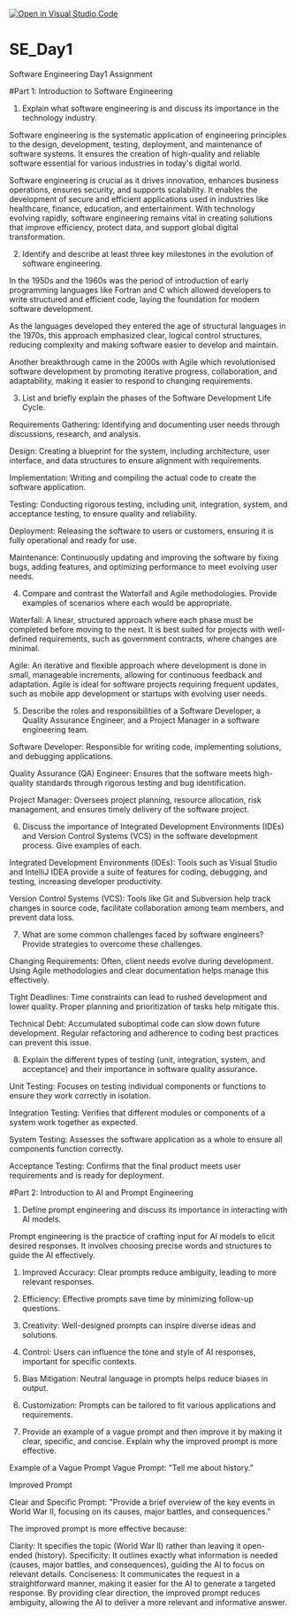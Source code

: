 [![Open in Visual Studio Code](https://classroom.github.com/assets/open-in-vscode-2e0aaae1b6195c2367325f4f02e2d04e9abb55f0b24a779b69b11b9e10269abc.svg)](https://classroom.github.com/online_ide?assignment_repo_id=18395288&assignment_repo_type=AssignmentRepo)
# SE_Day1
Software Engineering Day1 Assignment

#Part 1: Introduction to Software Engineering

1. Explain what software engineering is and discuss its importance in the technology industry.

Software engineering is the systematic application of engineering principles to the design, development, testing, deployment, and maintenance of software systems. It ensures the creation of high-quality and reliable software essential for various industries in today's digital world.

Software engineering is crucial as it drives innovation, enhances business operations, ensures security, and supports scalability. It enables the development of secure and efficient applications used in industries like healthcare, finance, education, and entertainment. With technology evolving rapidly, software engineering remains vital in creating solutions that improve efficiency, protect data, and support global digital transformation.

2. Identify and describe at least three key milestones in the evolution of software engineering.

In the 1950s and the 1960s was the period of introduction of early programming languages like Fortran and C which allowed developers to write structured and efficient code, laying the foundation for modern software development.

As the languages developed they entered the age of structural languages in the 1970s, this approach emphasized clear, logical control structures, reducing complexity and making software easier to develop and maintain.

Another breakthrough came in the 2000s with Agile which revolutionised software development by promoting iterative progress, collaboration, and adaptability, making it easier to respond to changing requirements.

3. List and briefly explain the phases of the Software Development Life Cycle.

Requirements Gathering: Identifying and documenting user needs through discussions, research, and analysis.

Design: Creating a blueprint for the system, including architecture, user interface, and data structures to ensure alignment with requirements.

Implementation: Writing and compiling the actual code to create the software application.

Testing: Conducting rigorous testing, including unit, integration, system, and acceptance testing, to ensure quality and reliability.

Deployment: Releasing the software to users or customers, ensuring it is fully operational and ready for use.

Maintenance: Continuously updating and improving the software by fixing bugs, adding features, and optimizing performance to meet evolving user needs.

4. Compare and contrast the Waterfall and Agile methodologies. Provide examples of scenarios where each would be appropriate.

Waterfall: A linear, structured approach where each phase must be completed before moving to the next. It is best suited for projects with well-defined requirements, such as government contracts, where changes are minimal.

Agile: An iterative and flexible approach where development is done in small, manageable increments, allowing for continuous feedback and adaptation. Agile is ideal for software projects requiring frequent updates, such as mobile app development or startups with evolving user needs.


5. Describe the roles and responsibilities of a Software Developer, a Quality Assurance Engineer, and a Project Manager in a software engineering team.

Software Developer: Responsible for writing code, implementing solutions, and debugging applications.

Quality Assurance (QA) Engineer: Ensures that the software meets high-quality standards through rigorous testing and bug identification.

Project Manager: Oversees project planning, resource allocation, risk management, and ensures timely delivery of the software project.


6. Discuss the importance of Integrated Development Environments (IDEs) and Version Control Systems (VCS) in the software development process. Give examples of each.

Integrated Development Environments (IDEs): Tools such as Visual Studio and IntelliJ IDEA provide a suite of features for coding, debugging, and testing, increasing developer productivity.

Version Control Systems (VCS): Tools like Git and Subversion help track changes in source code, facilitate collaboration among team members, and prevent data loss.

7. What are some common challenges faced by software engineers? Provide strategies to overcome these challenges.

Changing Requirements: Often, client needs evolve during development. Using Agile methodologies and clear documentation helps manage this effectively.

Tight Deadlines: Time constraints can lead to rushed development and lower quality. Proper planning and prioritization of tasks help mitigate this.

Technical Debt: Accumulated suboptimal code can slow down future development. Regular refactoring and adherence to coding best practices can prevent this issue.


8. Explain the different types of testing (unit, integration, system, and acceptance) and their importance in software quality assurance.

Unit Testing: Focuses on testing individual components or functions to ensure they work correctly in isolation.

Integration Testing: Verifies that different modules or components of a system work together as expected.

System Testing: Assesses the software application as a whole to ensure all components function correctly.

Acceptance Testing: Confirms that the final product meets user requirements and is ready for deployment.

#Part 2: Introduction to AI and Prompt Engineering


1. Define prompt engineering and discuss its importance in interacting with AI models.

Prompt engineering is the practice of crafting input for AI models to elicit desired responses. It involves choosing precise words and structures to guide the AI effectively.

1. Improved Accuracy: Clear prompts reduce ambiguity, leading to more relevant responses.
2. Efficiency: Effective prompts save time by minimizing follow-up questions.
3. Creativity: Well-designed prompts can inspire diverse ideas and solutions.
4. Control: Users can influence the tone and style of AI responses, important for specific contexts.
5. Bias Mitigation: Neutral language in prompts helps reduce biases in output.
6. Customization: Prompts can be tailored to fit various applications and requirements.


2. Provide an example of a vague prompt and then improve it by making it clear, specific, and concise. Explain why the improved prompt is more effective.

Example of a Vague Prompt
Vague Prompt: "Tell me about history."

Improved Prompt

Clear and Specific Prompt: "Provide a brief overview of the key events in World War II, focusing on its causes, major battles, and consequences."

The improved prompt is more effective because:

Clarity: It specifies the topic (World War II) rather than leaving it open-ended (history).
Specificity: It outlines exactly what information is needed (causes, major battles, and consequences), guiding the AI to focus on relevant details.
Conciseness: It communicates the request in a straightforward manner, making it easier for the AI to generate a targeted response.
By providing clear direction, the improved prompt reduces ambiguity, allowing the AI to deliver a more relevant and informative answer.
